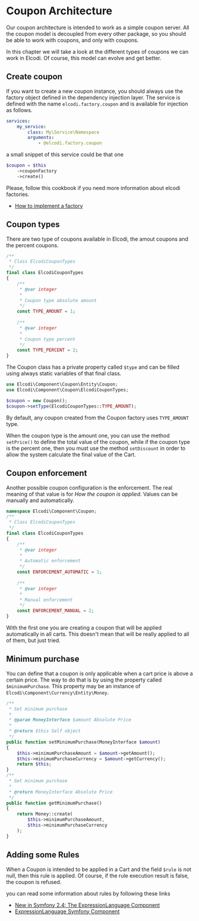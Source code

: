 # Coupon Architecture

Our coupon architecture is intended to work as a simple coupon server. All the
coupon model is decoupled from every other package, so you should be able to
work with coupons, and only with coupons.

In this chapter we will take a look at the different types of coupons we can
work in Elcodi. Of course, this model can evolve and get better.

## Create coupon

If you want to create a new coupon instance, you should always use the factory
object defined in the dependency injection layer. The service is defined with
the name `elcodi.factory.coupon` and is available for injection as follows.

``` yaml
services:
    my_service:
        class: My\Service\Namespace
        arguments:
            - @elcodi.factory.coupon
```

a small snippet of this service could be that one

``` php
$coupon = $this
    ->couponFactory
    ->create()
```

Please, follow this cookbook if you need more information about elcodi factories.

* [How to implement a factory](../cookbook/implementation/implement-a-factory.md)

## Coupon types

There are two type of coupons available in Elcodi, the amout coupons and the
percent coupons.

``` php
/**
 * Class ElcodiCouponTypes
 */
final class ElcodiCouponTypes
{
    /**
     * @var integer
     *
     * Coupon type absolute amount
     */
    const TYPE_AMOUNT = 1;
    
    /**
     * @var integer
     *
     * Coupon type percent
     */
    const TYPE_PERCENT = 2;
}
```

The Coupon class has a private property called `$type` and can be filled using
always static variables of that final class.

``` php
use Elcodi\Component\Coupon\Entity\Coupon;
use Elcodi\Component\Coupon\ElcodiCouponTypes;

$coupon = new Coupon();
$coupon->setType(ElcodiCouponTypes::TYPE_AMOUNT);
```

By default, any coupon created from the Coupon factory uses 
`TYPE_AMOUNT` type.

When the coupon type is the amount one, you can use the method `setPrice()` to
define the total value of the coupon, while if the coupon type is the percent
one, then you must use the method `setDiscount` in order to allow the system
calculate the final value of the Cart.

## Coupon enforcement

Another possible coupon configuration is the enforcement. The real meaning of
that value is for *How the coupon is applied*. Values can be manually and
automatically.

``` php
namespace Elcodi\Component\Coupon;
/**
 * Class ElcodiCouponTypes
 */
final class ElcodiCouponTypes
{
    /**
     * @var integer
     *
     * Automatic enforcement
     */
    const ENFORCEMENT_AUTOMATIC = 1;
    
    /**
     * @var integer
     *
     * Manual enforcement
     */
    const ENFORCEMENT_MANUAL = 2;
}
```

With the first one you are creating a coupon that will be applied automatically
in all carts. This doesn't mean that will be really applied to all of them, but
just tried.

## Minimum purchase

You can define that a coupon is only applicable when a cart price is above a 
certain price. The way to do that is by using the property called
`$minimumPurchase`. This property may be an instance of `Elcodi\Component\Currency\Entity\Money`.

``` php
/**
 * Set minimum purchase
 *
 * @param MoneyInterface $amount Absolute Price
 *
 * @return $this Self object
 */
public function setMinimumPurchase(MoneyInterface $amount)
{
    $this->minimumPurchaseAmount = $amount->getAmount();
    $this->minimumPurchaseCurrency = $amount->getCurrency();
    return $this;
}
/**
 * Get minimum purchase
 *
 * @return MoneyInterface Absolute Price
 */
public function getMinimumPurchase()
{
    return Money::create(
        $this->minimumPurchaseAmount,
        $this->minimumPurchaseCurrency
    );
}
```

## Adding some Rules

When a Coupon is intended to be applied in a Cart and the field `$rule` is not
null, then this rule is applied. Of course, if the rule execution result is
false, the coupon is refused.

you can read some information about rules by following these links

* [New in Symfony 2.4: The ExpressionLanguage Component](http://symfony.com/blog/new-in-symfony-2-4-the-expressionlanguage-component)
* [ExpressionLanguage Symfony Component](http://symfony.com/doc/current/components/expression_language/index.html)
